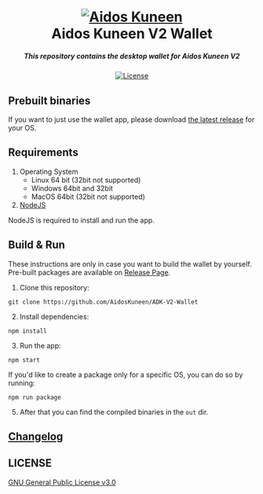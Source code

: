 <h1 align="center">
  <br>
  <a href="https://aidoskuneen.com"><img src="https://aidoskuneen.com/wp-content/uploads/2020/08/cropped-adk-logo-footer-192x192.png" alt="Aidos Kuneen"></a>
  <br>
  Aidos Kuneen V2 Wallet
  <br>
</h1>

<h5 align="center">This repository contains the desktop wallet for Aidos Kuneen V2</h6>

<p align="center">
  <a href="https://raw.githubusercontent.com/AidosKuneen/ADK-V2-Wallet/master/LICENSE">
      <img src="https://img.shields.io/badge/license-GPLv3-blue.svg" alt="License">
  </a>
</p>

## Prebuilt binaries

If you want to just use the wallet app, please download [the latest release](https://github.com/AidosKuneen/ADK-V2-Wallet/releases) for your OS.

## Requirements

1. Operating System
   - Linux 64 bit (32bit not supported)
   - Windows 64bit and 32bit
   - MacOS 64bit (32bit not supported)
2. [NodeJS](https://nodejs.org/en/download/)

NodeJS is required to install and run the app.

## Build & Run

These instructions are only in case you want to build the wallet by yourself. Pre-built packages are available on [Release Page](https://github.com/AidosKuneen/ADK-V2-Wallet/releases).

1. Clone this repository:

```
git clone https://github.com/AidosKuneen/ADK-V2-Wallet
```

2. Install dependencies:

```
npm install
```

3. Run the app:

```
npm start
```


If you'd like to create a package only for a specific OS, you can do so by running:

```
npm run package
```

5.  After that you can find the compiled binaries in the `out` dir.

## [Changelog](https://github.com/AidosKuneen/ADK-V2-Wallet/blob/master/changelog.md)

## LICENSE

[GNU General Public License v3.0](https://github.com/AidosKuneen/ADK-V2-Wallet/blob/master/LICENSE)
